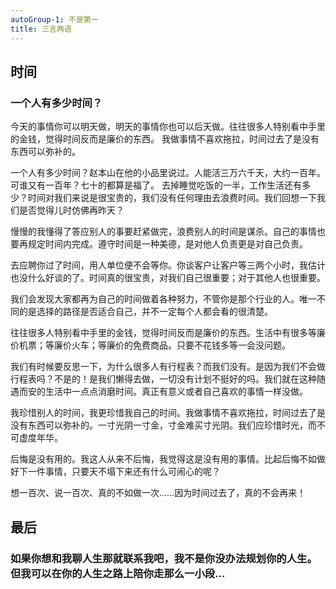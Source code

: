 ```yaml
---
autoGroup-1: 不是第一
title: 三言两语
---
```


## 时间

### 一个人有多少时间？


今天的事情你可以明天做，明天的事情你也可以后天做。往往很多人特别看中手里的金钱，觉得时间反而是廉价的东西。
我做事情不喜欢拖拉，时间过去了是没有东西可以弥补的。

一个人有多少时间？赵本山在他的小品里说过。人能活三万六千天，大约一百年。可谁又有一百年？七十的都算是福了。
去掉睡觉吃饭的一半，工作生活还有多少？时间对我们来说是很宝贵的，我们没有任何理由去浪费时间。我们回想一下我们是否觉得儿时仿佛再昨天？

慢慢的我懂得了答应别人的事要赶紧做完，浪费别人的时间是谋杀。自己的事情也要再规定时间内完成。遵守时间是一种美德，是对他人负责更是对自己负责。

去应聘你过了时间，用人单位便不会等你。你谈客户让客户等三两个小时，我估计也没什么好谈的了。时间真的很宝贵，对我们自己很重要；对于其他人也很重要。

我们会发现大家都再为自己的时间做着各种努力，不管你是那个行业的人。唯一不同的是选择的路径是否适合自己，并不一定每个人都会看的很清楚。

往往很多人特别看中手里的金钱，觉得时间反而是廉价的东西。生活中有很多等廉价机票；等廉价火车；等廉价的免费商品。只要不花钱多等一会没问题。

我们有时候要反思一下，为什么很多人有行程表？而我们没有。是因为我们不会做行程表吗？不是的！是我们懒得去做，一切没有计划不挺好的吗。我们就在这种随遇而安的生活中一点点消磨时间。真正有意义或者自己喜欢的事情一样没做。

我珍惜别人的时间，我更珍惜我自己的时间。我做事情不喜欢拖拉，时间过去了是没有东西可以弥补的。一寸光阴一寸金，寸金难买寸光阴。我们应珍惜时光，而不可虚度年华。

后悔是没有用的。我这人从来不后悔，我觉得这是没有用的事情。比起后悔不如做好下一件事情，只要天不塌下来还有什么可闹心的呢？

想一百次、说一百次、真的不如做一次……因为时间过去了，真的不会再来！




## 最后

### 如果你想和我聊人生那就联系我吧，我不是你没办法规划你的人生。但我可以在你的人生之路上陪你走那么一小段...